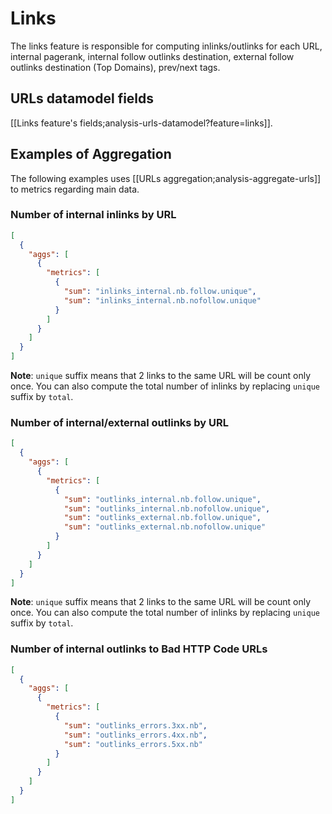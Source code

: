 # Links

The links feature is responsible for computing inlinks/outlinks for each URL, internal pagerank, internal follow outlinks destination, external follow outlinks destination (Top Domains), prev/next tags.


## URLs datamodel fields

[[Links feature's fields;analysis-urls-datamodel?feature=links]].


## Examples of Aggregation

The following examples uses [[URLs aggregation;analysis-aggregate-urls]] to metrics regarding main data.

### Number of internal inlinks by URL

```JSON
[
  {
    "aggs": [
      {
        "metrics": [
          {
            "sum": "inlinks_internal.nb.follow.unique",
            "sum": "inlinks_internal.nb.nofollow.unique"
          }
        ]
      }
    ]
  }
]
```
**Note**: `unique` suffix means that 2 links to the same URL will be count only once. You can also compute the total number of inlinks by replacing `unique` suffix by `total`.


### Number of internal/external outlinks by URL

```JSON
[
  {
    "aggs": [
      {
        "metrics": [
          {
            "sum": "outlinks_internal.nb.follow.unique",
            "sum": "outlinks_internal.nb.nofollow.unique",
            "sum": "outlinks_external.nb.follow.unique",
            "sum": "outlinks_external.nb.nofollow.unique"
          }
        ]
      }
    ]
  }
]
```
**Note**: `unique` suffix means that 2 links to the same URL will be count only once. You can also compute the total number of inlinks by replacing `unique` suffix by `total`.


### Number of internal outlinks to Bad HTTP Code URLs

```JSON
[
  {
    "aggs": [
      {
        "metrics": [
          {
            "sum": "outlinks_errors.3xx.nb",
            "sum": "outlinks_errors.4xx.nb",
            "sum": "outlinks_errors.5xx.nb"
          }
        ]
      }
    ]
  }
]
```
